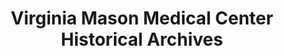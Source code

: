 ---
layout: repo
title: "Virginia Mason Medical Center Historical Archives"
id: 25191
permalink: repos/25191/
---